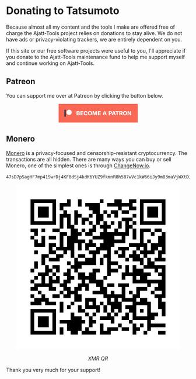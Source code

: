 # Donating to Tatsumoto

Because almost all my content and the tools I make are offered free of charge
the Ajatt-Tools project relies on donations to stay alive.
We do not have ads or privacy-violating trackers, we are entirely dependent on you.

If this site or our free software projects were useful to you,
I'll appreciate if you donate to the Ajatt-Tools maintenance fund
to help me support myself and continue working on Ajatt-Tools.

## Patreon

You can support me over at Patreon by clicking the button below.

<p align="center">
	<a target="_blank" href="https://www.patreon.com/bePatron?u=43555128">
		<img alt="patreon" src="img/become_a_patron_button.png">
	</a>
</p>

## Monero

[Monero](https://www.getmonero.org/)
is a privacy-focused and censorship-resistant cryptocurrency.
The transactions are all hidden.
There are many ways you can buy or sell Monero, one of the simplest ones is through
[ChangeNow.io](https://changenow.io/).

```
47sD7pSagHF7mp41SwrDj4KF8dSj4kdK6YUZ9fkmnR8h587wVc1kW66iJy9m83maVjWXtDJxmCVxdieMyGZNFHZ2Fifrbr5
```

<p align="center"><img alt="XMR QR" src="img/xmr_qr.png"></p>
<p align="center"><i>XMR QR</i></p>

Thank you very much for your support!

